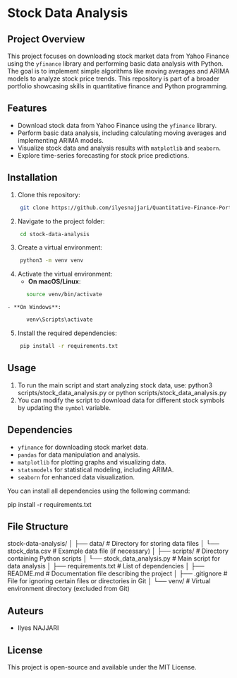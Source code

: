 # Stock Data Analysis

## Project Overview

This project focuses on downloading stock market data from Yahoo Finance using the `yfinance` library and performing basic data analysis with Python. The goal is to implement simple algorithms like moving averages and ARIMA models to analyze stock price trends. This repository is part of a broader portfolio showcasing skills in quantitative finance and Python programming.

## Features

- Download stock data from Yahoo Finance using the `yfinance` library.
- Perform basic data analysis, including calculating moving averages and implementing ARIMA models.
- Visualize stock data and analysis results with `matplotlib` and `seaborn`.
- Explore time-series forecasting for stock price predictions.

## Installation

1. Clone this repository:
```bash
    git clone https://github.com/ilyesnajjari/Quantitative-Finance-Portfolio.git
```
2. Navigate to the project folder:
```bash
    cd stock-data-analysis
```
3. Create a virtual environment:
```bash
    python3 -m venv venv
```
4. Activate the virtual environment:
    - **On macOS/Linux**:
```bash
      source venv/bin/activate
```
    - **On Windows**:
```bash
      venv\Scripts\activate
```
5. Install the required dependencies:
```bash
    pip install -r requirements.txt
```
## Usage

1. To run the main script and start analyzing stock data, use:
    python3 scripts/stock_data_analysis.py
    or python scripts/stock_data_analysis.py
2. You can modify the script to download data for different stock symbols by updating the `symbol` variable.

## Dependencies

- `yfinance` for downloading stock market data.
- `pandas` for data manipulation and analysis.
- `matplotlib` for plotting graphs and visualizing data.
- `statsmodels` for statistical modeling, including ARIMA.
- `seaborn` for enhanced data visualization.

You can install all dependencies using the following command:

pip install -r requirements.txt


## File Structure

stock-data-analysis/
│
├── data/                    # Directory for storing data files
│   └── stock_data.csv       # Example data file (if necessary)
│
├── scripts/                 # Directory containing Python scripts
│   └── stock_data_analysis.py  # Main script for data analysis
│
├── requirements.txt         # List of dependencies
│
├── README.md                # Documentation file describing the project
│
├── .gitignore               # File for ignoring certain files or directories in Git
│
└── venv/                    # Virtual environment directory (excluded from Git)


## Auteurs

- Ilyes NAJJARI

## License

This project is open-source and available under the MIT License.

